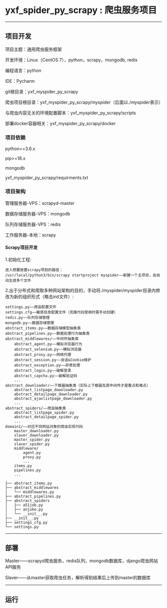 yxf_spider_py_scrapy : 爬虫服务项目
=========================================================

------------

## 项目开发

项目主题：通用爬虫服务框架  

开发环境：Linux（CentOS 7），python，scrapy，mongodb, redis  

编程语言：python  

IDE：Pycharm  

git根目录：yxf_myspider_py_scrapy  

爬虫项目根目录：yxf_myspider_py_scrapy/myspider（后面以./myspider表示）  

与爬虫内容无关的环境配置脚本：yxf_myspider_py_scrapy/scripts  

部署docker容器相关：yxf_myspider_py_scrapy/docker  

### 项目依赖  

python==3.6.x  

pip>=18.x  

mongodb  

yxf_myspider_py_scrapy/requirments.txt  

### 项目架构

管理服务器-VPS：scrapyd-master  

数据存储服务器-VPS：mongodb  

队列存储服务器-VPS：redis  

工作服务器-本地：scrapy  

#### Scrapy项目开发  

1.初始化工程:  

	进入想要放置scrapy项目的路径：
	/usr/local/python3/bin/scrapy startproject myspider——新建一个主项目，会自动生成多个文件

2.出于分布式和爬取多种网站架构的目的，手动将./myspider/myspider目录内修改为新的组织形式（略去init文件）:  

	settings.py——爬虫配置文件
	settings.cfg——敏感信息配置文件（克隆代码使用时需手动创建）
	redis.py——队列存储管理
	mongodb.py——数据存储管理
	abstract_items.py——数据存储模型抽象类
	abstract_pipelines.py——数据处理行为抽象类
	abstract_middlewares/——中间件抽象类
	    abstract_agent.py——模拟浏览器行为
	    abstract_selenium.py——模拟浏览器
	    abstract_proxy.py——网络代理
	    abstract_session.py——会话&Cookie维护
	    abstract_exception.py——异常处理
	    abstract_login.py——破解登录
	    abstract_capcha.py——破解验证码
	    ...
	abstract_downloader/——下载器抽象类（实际上下载器及其中间件才是重点和难点）
	    abstract_listpage_downloader.py
	    abstract_detailpage_downloader.py
	    abstract_ajaxlistpage_downloader.py
	    ...
	abstract_spiders/——爬虫抽象类
	    abstract_listpage_spider.py
	    abstract_detailpage_spider.py
	    ...
	domain1/——对应不同网站对象的爬虫实现代码
	    master_downloader.py
	    slaver_downloader.py
	    master_spider.py
	    slaver_spider.py
	    middleware/
	        agent.py
	        proxy.py
	        ...
	    items.py
	    pipelines.py
	    ...

	├── abstract_items.py
	├── abstract_middlewares
	│   └── middlewares.py
	├── abstract_pipelines.py
	├── abstract_spiders
	│   ├── a51job.py
	│   ├── anjuke.py
	│   └── __init__.py
	├── __init__.py
	├── settings_cfg.py
	└── settings.py



------------

## 部署

Master——scrapyd爬虫服务，redis队列，mongodb数据库，django爬虫网站API服务  

Slaver——从master获取爬虫任务，解析得到结果后上传到master的数据库  

------------

## 运行
